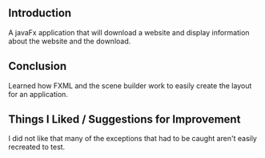 ## Introduction

A javaFx application that will download a website and display information about the website and the download.

## Conclusion

Learned how FXML and the scene builder work to easily create the layout for an application.

## Things I Liked / Suggestions for Improvement

I did not like that many of the exceptions that had to be caught aren't easily recreated to test.
